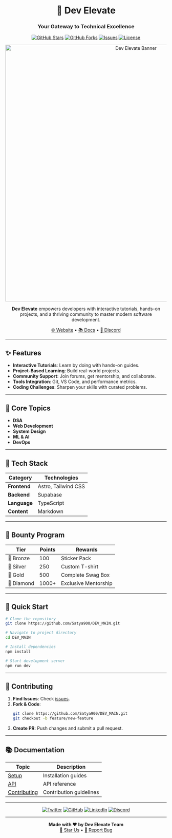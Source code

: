 <div align="center">

# 🚀 Dev Elevate

### Your Gateway to Technical Excellence

[![GitHub Stars](https://img.shields.io/github/stars/Satya900/DEV_MAIN?style=social)](https://github.com/Satya900/DEV_MAIN/stargazers) 
[![GitHub Forks](https://img.shields.io/github/forks/Satya900/DEV_MAIN?style=social)](https://github.com/Satya900/DEV_MAIN/network/members) 
[![Issues](https://img.shields.io/github/issues/Satya900/DEV_MAIN)](https://github.com/Satya900/DEV_MAIN/issues) 
[![License](https://img.shields.io/github/license/Satya900/DEV_MAIN)](https://github.com/Satya900/DEV_MAIN/blob/main/LICENSE)

<p>
  <img src="https://i.postimg.cc/qv7G1mND/Screenshot-2025-01-28-154022.png" alt="Dev Elevate Banner" width="800">
</p>

**Dev Elevate** empowers developers with interactive tutorials, hands-on projects, and a thriving community to master modern software development.

[🌐 Website](https://develevate.tech) • [📚 Docs](https://docs.develevate.tech) • [💬 Discord](https://discord.gg/GCkQ6cuY)

</div>

---

## ✨ Features

- **Interactive Tutorials**: Learn by doing with hands-on guides.  
- **Project-Based Learning**: Build real-world projects.  
- **Community Support**: Join forums, get mentorship, and collaborate.  
- **Tools Integration**: Git, VS Code, and performance metrics.  
- **Coding Challenges**: Sharpen your skills with curated problems.  

---

## 🎯 Core Topics

- **DSA**  
- **Web Development**  
- **System Design**  
- **ML & AI**  
- **DevOps**  

---

## 🚀 Tech Stack

| Category    | Technologies                     |
|-------------|----------------------------------|
| **Frontend** | Astro, Tailwind CSS              |
| **Backend**  | Supabase                         |
| **Language** | TypeScript                       |
| **Content**  | Markdown                         |

---

## 🌟 Bounty Program

| Tier       | Points | Rewards                   |
|------------|--------|---------------------------|
| 🥉 Bronze  | 100    | Sticker Pack              |
| 🥈 Silver  | 250    | Custom T-shirt            |
| 🥇 Gold    | 500    | Complete Swag Box         |
| 💎 Diamond | 1000+  | Exclusive Mentorship      |

---

## 🚀 Quick Start

```bash
# Clone the repository
git clone https://github.com/Satya900/DEV_MAIN.git

# Navigate to project directory
cd DEV_MAIN

# Install dependencies
npm install

# Start development server
npm run dev
```

---

## 🤝 Contributing

1. **Find Issues**: Check [issues](https://github.com/Satya900/DEV_MAIN/issues).  
2. **Fork & Code**:  
   ```bash
   git clone https://github.com/Satya900/DEV_MAIN.git
   git checkout -b feature/new-feature
   ```
3. **Create PR**: Push changes and submit a pull request.

---

## 📚 Documentation

| Topic          | Description               |
|-----------------|---------------------------|
| [Setup](docs/getting-started/installation.md) | Installation guides |
| [API](docs/api/reference.md)                | API reference       |
| [Contributing](docs/contributing/guidelines.md) | Contribution guidelines |

---

<div align="center">

[![Twitter](https://img.shields.io/badge/Twitter-1DA1F2?style=for-the-badge&logo=twitter)](https://twitter.com/develevate) 
[![GitHub](https://img.shields.io/badge/GitHub-181717?style=for-the-badge&logo=github)](https://github.com/Satya900/DEV_MAIN) 
[![LinkedIn](https://img.shields.io/badge/LinkedIn-0A66C2?style=for-the-badge&logo=linkedin)](https://linkedin.com/company/develevate) 
[![Discord](https://img.shields.io/badge/Discord-5865F2?style=for-the-badge&logo=discord)](https://discord.gg/GCkQ6cuY)

</div>

---

<div align="center">

**Made with ❤️ by Dev Elevate Team**  
[🌟 Star Us](https://github.com/Satya900/DEV_MAIN) • [🐛 Report Bug](https://github.com/Satya900/DEV_MAIN/issues)

</div>
